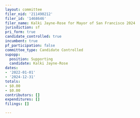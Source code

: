 ```yaml
---
layout: committee
filer_nid: '211490212'
filer_id: '1468646'
filer_name: Kalki Jayne-Rose for Mayor of San Francisco 2024
jurisdiction: sf
pri_form: true
candidate_controlled: true
incumbent: true
pf_participation: false
committee_type: Candidate Controlled
supopp:
  position: Supporting
  candidate: Kalki Jayne-Rose
dates:
- '2022-01-01'
- '2024-12-31'
totals:
- $0.00
- $0.00
contributors: []
expenditures: []
filings: []

---
```

